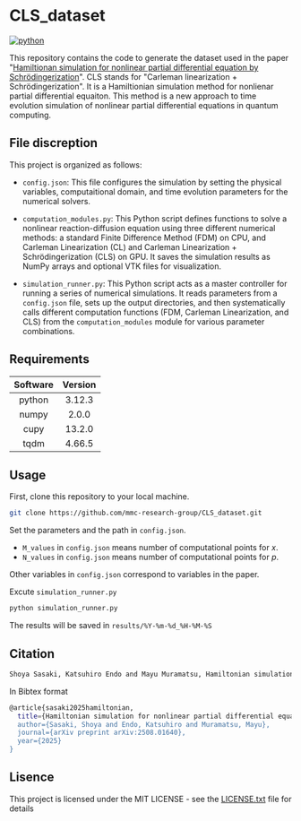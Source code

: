 # CLS_dataset
[![python](https://img.shields.io/badge/python-v3.12.3-blue)](https://www.python.org/downloads/release/python-3123/)

This repository contains the code to generate the dataset used in the paper "[Hamiltionan simulation for nonlinear partial differential equation by Schrödingerization](https://arxiv.org/abs/2508.01640)".
CLS stands for "Carleman linearization + Schrödingerization".
It is a Hamiltionian simulation method for nonlienar partial differential equaiton.
This method is a new approach to time evolution simulation of nonlinear partial differential equations in quantum computing.


## File discreption
This project is organized as follows:
- `config.json`: This file configures the simulation by setting the physical variables, computaitional domain, and time evolution parameters for the numerical solvers.

- `computation_modules.py`: This Python script defines functions to solve a nonlinear reaction-diffusion equation using three different numerical methods: a standard Finite Difference Method (FDM) on CPU, and Carleman Linearization (CL) and Carleman Linearization + Schrödingerization (CLS) on GPU. It saves the simulation results as NumPy arrays and optional VTK files for visualization.

- `simulation_runner.py`: This Python script acts as a master controller for running a series of numerical simulations. It reads parameters from a `config.json` file, sets up the output directories, and then systematically calls different computation functions (FDM, Carleman Linearization, and CLS) from the `computation_modules` module for various parameter combinations.

## Requirements
|  Software  |  Version  |
| :----: | :----: |
|  python  |  3.12.3  |
| numpy | 2.0.0 |
| cupy | 13.2.0 |
| tqdm | 4.66.5 |

## Usage
First, clone this repository to your local machine.
```sh
git clone https://github.com/mmc-research-group/CLS_dataset.git
```
Set the parameters and the path in `config.json`.

- `M_values` in `config.json` means number of computational points for $x$.
- `N_values` in `config.json` means number of computational points for $p$.
  
Other variables in `config.json` correspond to variables in the paper.

Excute `simulation_runner.py`
```sh
python simulation_runner.py
```
The results will be saved in `results/%Y-%m-%d_%H-%M-%S`

## Citation

```sh
Shoya Sasaki, Katsuhiro Endo and Mayu Muramatsu, Hamiltonian simulation for nonlinear partial differential equation by Schrödingerization, arXiv preprint arXiv:2508.01640.
```

In Bibtex format
```sh
@article{sasaki2025hamiltonian,
  title={Hamiltonian simulation for nonlinear partial differential equation by Schr$\backslash$"$\{$o$\}$ dingerization},
  author={Sasaki, Shoya and Endo, Katsuhiro and Muramatsu, Mayu},
  journal={arXiv preprint arXiv:2508.01640},
  year={2025}
}
```

## Lisence
This project is licensed under the MIT LICENSE - see the [LICENSE.txt](LICENSE.txt) file for details

